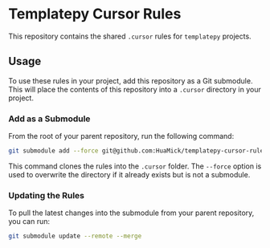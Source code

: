 # Templatepy Cursor Rules

This repository contains the shared `.cursor` rules for `templatepy` projects.

## Usage

To use these rules in your project, add this repository as a Git submodule. This will place the contents of this repository into a `.cursor` directory in your project.

### Add as a Submodule

From the root of your parent repository, run the following command:

```sh
git submodule add --force git@github.com:HuaMick/templatepy-cursor-rules.git .cursor
```

This command clones the rules into the `.cursor` folder. The `--force` option is used to overwrite the directory if it already exists but is not a submodule.

### Updating the Rules

To pull the latest changes into the submodule from your parent repository, you can run:

```sh
git submodule update --remote --merge
```